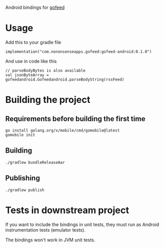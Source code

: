 Android bindings for [gofeed](https://github.com/mmcdole/gofeed)

# Usage

Add this to your gradle file

```
implementation("com.nononsenseapps.gofeed:gofeed-android:0.1.0")
```

And use in code like this

```
// parseBodyBytes is also available
val jsonByteArray = gofeedandroid.Gofeedandroid.parseBodyString(rssFeed)
```

# Building the project

## Requirements before building the first time

```
go install golang.org/x/mobile/cmd/gomobile@latest
gomobile init
```

## Building

```
./gradlew bundleReleaseAar
```

## Publishing

```
./gradlew publish
```

# Tests in downstream project

If you want to include the bindings in unit tests, they must run as Android instrumentation tests (emulator tests).

The bindings won't work in JVM unit tests.
